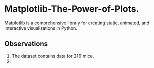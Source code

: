# Matplotlib-The-Power-of-Plots.
Matplotlib is a comprehensive library for creating static, animated, and interactive visualizations in Python. 


## Observations 
 1. The dataset contains data for 249 mice. 
 2. 